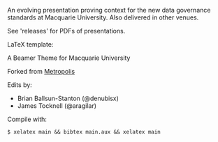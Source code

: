 An evolving presentation proving context for the new data governance standards at Macquarie University. Also delivered in other venues. 

See 'releases' for PDFs of presentations.

LaTeX template:

A Beamer Theme for Macquarie University

Forked from [Metropolis](https://github.com/matze/mtheme)

Edits by:

* Brian Ballsun-Stanton (@denubisx)
* James Tocknell (@aragilar)

Compile with:

~~~
$ xelatex main && bibtex main.aux && xelatex main
~~~
